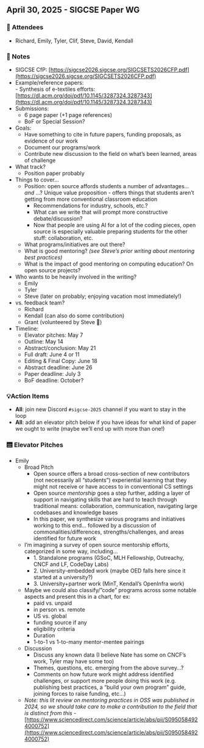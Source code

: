 ## **April 30, 2025 \- SIGCSE Paper WG**

### 🤸 Attendees

- Richard, Emily, Tyler, Clif, Steve, David, Kendall

### 📝 Notes

- SIGCSE CfP: [https://sigcse2026.sigcse.org/SIGCSETS2026CFP.pdf](https://sigcse2026.sigcse.org/SIGCSETS2026CFP.pdf)  
- Example/reference papers:  
  	\- Synthesis of e-textiles efforts: [https://dl.acm.org/doi/pdf/10.1145/3287324.3287343](https://dl.acm.org/doi/pdf/10.1145/3287324.3287343)  
- Submissions:  
  - 6 page paper (+1 page references)  
  - BoF or Special Session?  
- Goals:  
  - Have something to cite in future papers, funding proposals, as evidence of our work  
  - Document our programs/work  
  - Contribute new discussion to the field on what’s been learned, areas of challenge  
- What track?  
  - Position paper probably  
- Things to cover…  
  - Position: open source affords students a number of advantages… *and* …? Unique value proposition \- offers things that students aren’t getting from more conventional classroom education  
    - Recommendations for industry, schools, etc.?   
    - What can we write that will prompt more constructive debate/discussion?  
    - Now that people are using AI for a lot of the coding pieces, open source is especially valuable preparing students for the other stuff: collaboration, etc.  
  - What programs/initiatives are out there?  
  - What is good mentoring? *(see Steve’s prior writing about mentoring best practices)*  
  - What is the impact of good mentoring on computing education? On open source projects?  
- Who wants to be heavily involved in the writing?  
  - Emily  
  - Tyler  
  - Steve (later on probably; enjoying vacation most immediately\!)  
- vs. feedback team?  
  - Richard  
  - Kendall (can also do some contribution)  
  - Grant (volunteered by Steve 🙂)  
- Timeline:  
  - Elevator pitches:  May 7  
  - Outline: May 14  
  - Abstract/conclusion: May 21  
  - Full draft: June 4 or 11  
  - Editing & Final Copy: June 18  
  - Abstract deadline: June 26  
  - Paper deadline: July 3  
  - BoF deadline: October?

### 💡Action Items

- **All**: join new Discord `#sigcse-2025` channel if you want to stay in the loop  
- **All**: add an elevator pitch below if you have ideas for what kind of paper we ought to write (maybe we’ll end up with more than one\!)


### 🛗 Elevator Pitches

- Emily   
  - Broad Pitch   
    - Open source offers a broad cross-section of new contributors (not necessarily all “students”) experiential learning that they might not receive or have access to in conventional CS settings   
    - Open source *mentorship* goes a step further, adding a layer of support in navigating skills that are hard to teach through traditional means: collaboration, communication, navigating large codebases and knowledge bases   
    - In this paper, we synthesize various programs and initiatives working to this end… followed by a discussion of commonalities/differences, strengths/challenges, and areas identified for future work  
  - I’m imagining a survey of open source mentorship efforts, categorized in some way, including…  
    - 1\. Standalone programs (GSoC, MLH Fellowship, Outreachy, CNCF and LF, CodeDay Labs)  
    - 2\. University-embedded work (maybe OED falls here since it started at a university?)  
    - 3\. University+partner work (MinT, Kendall’s OpenInfra work)  
  - Maybe we could also classify/”code” programs across some notable aspects and present this in a chart, for ex:  
    - paid vs. unpaid  
    - in person vs. remote  
    - US vs. global  
    - funding source if any  
    - eligibility criteria  
    - Duration  
    - 1-to-1 vs 1-to-many mentor-mentee pairings  
  - Discussion  
    - Discuss any known data (I believe Nate has some on CNCF’s work, Tyler may have some too)  
    - Themes, questions, etc. emerging from the above survey…?  
    - Comments on how future work might address identified challenges, or support more people doing this work (e.g. publishing best practices, a “build your own program” guide, joining forces to raise funding, etc…)  
  - *Note: this lit review on mentoring practices in OSS was published in 2024, so we should take care to make a contribution to the field that is distinct from this \-* [https://www.sciencedirect.com/science/article/abs/pii/S0950584924000752](https://www.sciencedirect.com/science/article/abs/pii/S0950584924000752)
